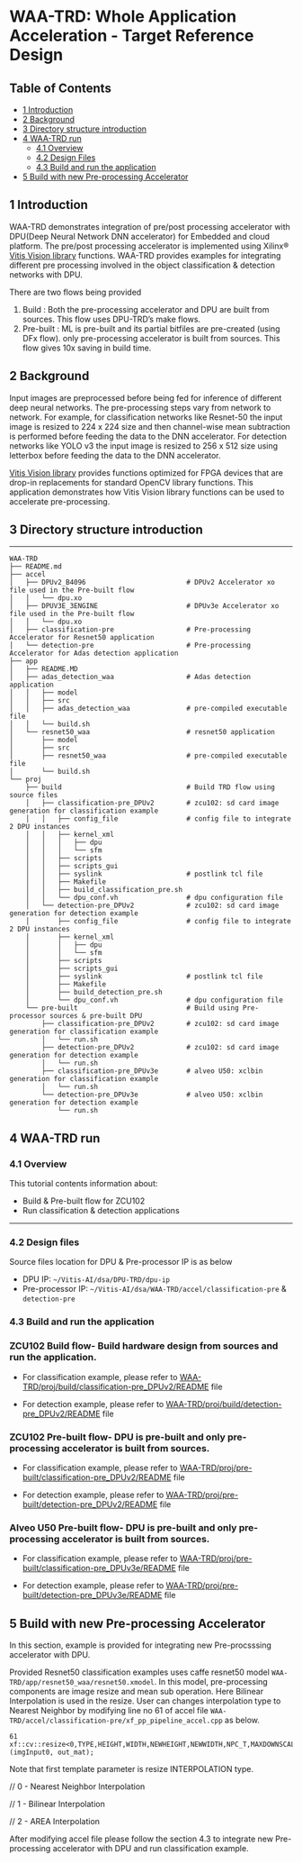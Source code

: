 # WAA-TRD: Whole Application Acceleration - Target Reference Design

## Table of Contents

- [1 Introduction](#1-Introduction)
- [2 Background](#2-Background)
- [3 Directory structure introduction](#3-Directory-structure-introduction)
- [4 WAA-TRD run](#4-WAA-TRD-run)
    - [4.1 Overview](#4.1-Overview)
    - [4.2 Design Files](#42-design-files)
    - [4.3 Build and run the application](#43-build-and-run-the-application)
- [5 Build with new Pre-processing Accelerator](#5-Build-with-new-Pre-processing-Accelerator)    


## 1 Introduction

WAA-TRD demonstrates integration of pre/post processing accelerator with DPU(Deep Neural Network DNN accelerator) for Embedded and cloud platform. The pre/post processing accelerator is implemented using Xilinx® [Vitis Vision library](https://github.com/Xilinx/Vitis_Libraries/tree/master/vision) functions. WAA-TRD provides examples for integrating different pre processing involved in the object classification & detection networks with DPU. 

There are two flows being provided 
1.	Build : Both the pre-processing accelerator and DPU are built from sources. This flow uses DPU-TRD’s make flows.
2.	Pre-built : ML is pre-built and its partial bitfiles are pre-created (using DFx flow). only pre-processing accelerator is built from sources. This flow gives 10x saving in build time.

## 2 Background
Input images are preprocessed  before being fed for inference of different deep neural networks. The pre-processing steps vary from network to network. For example, for classification networks like Resnet-50 the input image is resized to 224 x 224 size and then channel-wise mean subtraction is performed before feeding the data to the DNN accelerator. For detection networks like YOLO v3 the input image is resized to 256 x 512 size using letterbox before feeding the data to the DNN accelerator. 


[Vitis Vision library](https://github.com/Xilinx/Vitis_Libraries/tree/master/vision) provides functions optimized for FPGA devices that are drop-in replacements for standard OpenCV library functions. This application demonstrates how Vitis Vision library functions can be used to accelerate pre-processing.

## 3 Directory structure introduction
--------------------------------------------------

```
WAA-TRD
├── README.md
├── accel
│   ├── DPUv2_B4096                         # DPUv2 Accelerator xo file used in the Pre-built flow
│   │   └── dpu.xo
│   ├── DPUV3E_3ENGINE                      # DPUv3e Accelerator xo file used in the Pre-built flow
│   │   └── dpu.xo
│   ├── classification-pre                  # Pre-processing Accelerator for Resnet50 application
│   └── detection-pre                       # Pre-processing Accelerator for Adas detection application
├── app
│   ├── README.MD
│   ├── adas_detection_waa                  # Adas detection application
│   │   ├── model
│   │   ├── src
│   │   ├── adas_detection_waa              # pre-compiled executable file
│   │   └── build.sh
│   └── resnet50_waa                        # resnet50 application
│       ├── model
│       ├── src
│       ├── resnet50_waa                    # pre-compiled executable file
│       └── build.sh
└── proj
    ├── build                               # Build TRD flow using source files
    │   ├── classification-pre_DPUv2        # zcu102: sd card image generation for classification example
    │   │   ├── config_file                 # config file to integrate 2 DPU instances    
    │   │   ├── kernel_xml
    │   │   │   ├── dpu
    │   │   │   └── sfm
    │   │   ├── scripts        
    │   │   ├── scripts_gui            
    │   │   ├── syslink                     # postlink tcl file    
    │   │   ├── Makefile
    │   │   ├── build_classification_pre.sh    
    │   │   └── dpu_conf.vh                 # dpu configuration file
    │   └── detection-pre_DPUv2             # zcu102: sd card image generation for detection example
    │       ├── config_file                 # config file to integrate 2 DPU instances   
    │       ├── kernel_xml
    │       │   ├── dpu
    │       │   └── sfm
    │       ├── scripts        
    │       ├── scripts_gui            
    │       ├── syslink                     # postlink tcl file    
    │       ├── Makefile
    │       ├── build_detection_pre.sh    
    │       └── dpu_conf.vh                 # dpu configuration file    
    └── pre-built                           # Build using Pre-processor sources & pre-built DPU  
        ├── classification-pre_DPUv2        # zcu102: sd card image generation for classification example
        │   └── run.sh
        ├── detection-pre_DPUv2             # zcu102: sd card image generation for detection example
        │   └── run.sh        
        ├── classification-pre_DPUv3e       # alveo U50: xclbin generation for classification example
        │   └── run.sh
        └── detection-pre_DPUv3e            # alveo U50: xclbin generation for detection example
            └── run.sh        

```

## 4 WAA-TRD run

### 4.1 Overview
This tutorial contents information about:
- Build & Pre-built flow for ZCU102
- Run classification & detection applications

------

### 4.2 Design files
Source  files location for DPU & Pre-processor IP is as below
- DPU IP: `~/Vitis-AI/dsa/DPU-TRD/dpu-ip`
- Pre-processor IP: `~/Vitis-AI/dsa/WAA-TRD/accel/classification-pre` & `detection-pre`


### 4.3 Build and run the application

### ZCU102 Build flow- Build hardware design from sources and run the application.
- For classification example, please refer to [WAA-TRD/proj/build/classification-pre_DPUv2/README](./proj/build/classification-pre_DPUv2/README.md) file

- For detection example, please refer to [WAA-TRD/proj/build/detection-pre_DPUv2/README](./proj/build/detection-pre_DPUv2/README.md) file

### ZCU102 Pre-built flow- DPU is pre-built and only pre-processing accelerator is built from sources. 


- For classification example, please refer to [WAA-TRD/proj/pre-built/classification-pre_DPUv2/README](./proj/pre-built/classification-pre_DPUv2/README.md) file

- For detection example, please refer to [WAA-TRD/proj/pre-built/detection-pre_DPUv2/README](./proj/pre-built/detection-pre_DPUv2/README.md) file

### Alveo U50 Pre-built flow- DPU is pre-built and only pre-processing accelerator is built from sources. 


- For classification example, please refer to [WAA-TRD/proj/pre-built/classification-pre_DPUv3e/README](./proj/pre-built/classification-pre_DPUv3e/README.md) file

- For detection example, please refer to [WAA-TRD/proj/pre-built/detection-pre_DPUv3e/README](./proj/pre-built/detection-pre_DPUv3e/README.md) file


## 5 Build with new Pre-processing Accelerator
In this section, example is provided for integrating new Pre-procsssing accelerator with DPU.

Provided Resnet50 classification examples uses caffe resnet50 model `WAA-TRD/app/resnet50_waa/resnet50.xmodel`. In this model, pre-processing components are image resize and mean sub operation. Here Bilinear Interpolation is used in the resize. User can changes interpolation type to Nearest Neighbor by modifying line no 61 of accel file `WAA-TRD/accel/classification-pre/xf_pp_pipeline_accel.cpp` as below.

```
61	xf::cv::resize<0,TYPE,HEIGHT,WIDTH,NEWHEIGHT,NEWWIDTH,NPC_T,MAXDOWNSCALE> (imgInput0, out_mat);
```

Note that first template parameter is resize INTERPOLATION type.

// 0 - Nearest Neighbor Interpolation

// 1 - Bilinear Interpolation

// 2 - AREA Interpolation

 After modifying accel file please follow the section 4.3 to integrate new Pre-processing accelerator with DPU and run classification example.  
